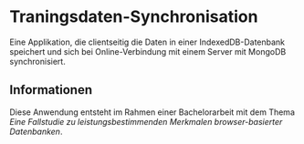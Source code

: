# Traningsdaten-Synchronisation

Eine Applikation, die clientseitig die Daten in einer IndexedDB-Datenbank speichert und sich bei Online-Verbindung mit einem Server mit MongoDB synchronisiert.

## Informationen

Diese Anwendung entsteht im Rahmen einer Bachelorarbeit mit dem Thema *Eine Fallstudie zu leistungsbestimmenden Merkmalen browser-basierter Datenbanken*.
